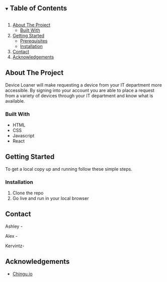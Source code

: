 
<!--===== TABLE OF CONTENTS =====-->
<details open="open">
  <summary><h2 style="display: inline-block">Table of Contents</h2></summary>
  <ol>
    <li>
      <a href="#about-the-project">About The Project</a>
      <ul>
        <li><a href="#built-with">Built With</a></li>
      </ul>
    </li>
    <li>
      <a href="#getting-started">Getting Started</a>
      <ul>
        <li><a href="#prerequisites">Prerequisites</a></li>
        <li><a href="#installation">Installation</a></li>
      </ul>
    </li>
    <li><a href="#contact">Contact</a></li>
    <li><a href="#acknowledgements">Acknowledgements</a></li>
  </ol>
</details>

<!--===== ABOUT THE PROJECT =====-->
## About The Project

Device Loaner will make requesting a device from your IT department more accessible. By signing into your account you are able to place a request from a variety of devices through your IT department and know what is available.
      
      
### Built With

* HTML
* CSS
* Javascript
* React

<!--===== GETTING STARTED =====-->
## Getting Started

To get a local copy up and running follow these simple steps.

### Installation

1. Clone the repo
2. Go live and run in your local browser

<!--===== CONTACT =====-->
## Contact

Ashley -

Alex - 

Kervintz-

<!--===== ACKNOWLEDGEMENTS =====-->
## Acknowledgements

* [Chingu.io](https://chingu.io) 


